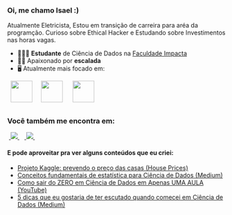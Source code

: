### Oi, me chamo Isael  :)
Atualmente Eletricista, Estou em transição de carreira para aréa da programção. Curioso sobre Ethical Hacker e Estudando sobre Investimentos nas horas vagas.

- 👨🏽‍🎓 **Estudante** de Ciência de Dados na [Faculdade Impacta](https://www.impacta.edu.br/)
- 🧗🏼 Apaixonado por **escalada**
- 🖥️ Atualmente mais focado em:
<div style="display: inline">
  &nbsp;&nbsp;<img width='50' height='50' src="https://cdn.jsdelivr.net/gh/devicons/devicon/icons/python/python-original.svg" />&nbsp;&nbsp;
  &nbsp;&nbsp;<img width='50' height='50' src="https://cdn.jsdelivr.net/gh/devicons/devicon/icons/adonisjs/adonisjs-original.svg" />&nbsp;&nbsp;&nbsp;
  &nbsp;&nbsp;<img width='50' height='50' src="https://cdn.jsdelivr.net/gh/devicons/devicon/icons/adonisjs/adonisjs-original.svg" />&nbsp;&nbsp;
</div> 

##

### Você também me encontra em:
&nbsp;<a href="https://www.linkedin.com/in/isael-abadia-9b10b8196/">
  <img src="https://img.shields.io/badge/linkedin-%230077B5.svg?style=for-the-badge&logo=linkedin&logoColor=white">
</a>&nbsp;
&nbsp;<a href="https://www.instagram.com/isael.r.a">
  <img src="https://img.shields.io/badge/Instagram-%23E4405F.svg?style=for-the-badge&logo=Instagram&logoColor=white">
</a>&nbsp;


#### E pode aproveitar pra ver alguns conteúdos que eu criei:
- <a href="https://github.com/lucaslealx/HousePrices/tree/main#readme">
    Projeto Kaggle: prevendo o preço das casas (House Prices)
  </a>
- <a href="https://llucaslleall.medium.com/conceitos-fundamentais-de-estat%C3%ADstica-para-ci%C3%AAncia-de-dados-945c1cc9f8c0">
    Conceitos fundamentais de estatística para Ciência de Dados (Medium)
  </a>
- <a href="https://www.youtube.com/watch?v=WJE4spsP-Xk&t=4317s">
    Como sair do ZERO em Ciência de Dados em Apenas UMA AULA (YouTube)
  </a>
- <a href="https://llucaslleall.medium.com/5-dicas-que-eu-gostaria-de-ter-escutado-quando-comecei-em-ci%C3%AAncia-de-dados-721735cd83c2">
    5 dicas que eu gostaria de ter escutado quando comecei em Ciência de Dados (Medium)
  </a>
